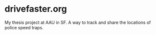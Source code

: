 # drivefaster.org
My thesis project at AAU in SF. A way to track and share the locations of police speed traps.

